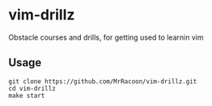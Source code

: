 vim-drillz
==========

Obstacle courses and drills, for getting used to learnin vim

## Usage

```shell
git clone https://github.com/MrRacoon/vim-drillz.git
cd vim-drillz
make start
```
